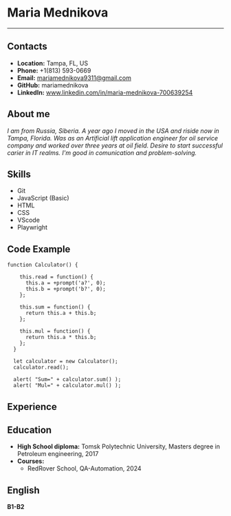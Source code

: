 # Maria Mednikova
*****

## Contacts

* **Location:** Tampa, FL, US
* **Phone:** +1(813) 593-0669
* **Email:** mariamednikova9311@gmail.com
* **GitHub:** mariamednikova
* **LinkedIn:** www.linkedin.com/in/maria-mednikova-700639254

## About me

*I am from Russia, Siberia. A year ago I moved in the USA and riside now in Tampa, Florida. Was as an Artificial lift application engineer for oil service company and worked over three years at oil field. Desire to start successful carier in IT realms. I'm good in comunication and problem-solving.*
  

## Skills

* Git
* JavaScript (Basic)
* HTML
* CSS
* VScode
* Playwright

## Code Example
```
function Calculator() {

    this.read = function() {
      this.a = +prompt('a?', 0);
      this.b = +prompt('b?', 0);
    };
  
    this.sum = function() {
      return this.a + this.b;
    };
  
    this.mul = function() {
      return this.a * this.b;
    };
  }
  
  let calculator = new Calculator();
  calculator.read();
  
  alert( "Sum=" + calculator.sum() );
  alert( "Mul=" + calculator.mul() );
```

## Experience

## Education

* **High School diploma:** Tomsk Polytechnic University, Masters degree in Petroleum engineering, 2017
*  **Courses:**
    * RedRover School, QA-Automation, 2024

## English
**B1-B2**
